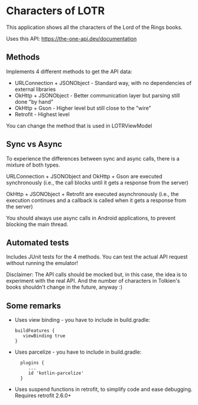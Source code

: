 # Characters of LOTR

This application shows all the characters of the Lord of the Rings books.

Uses this API: https://the-one-api.dev/documentation

## Methods

Implements 4 different methods to get the API data:

* URLConnection + JSONObject - Standard way, with no dependencies of external libraries
* OkHttp + JSONObject - Better communication layer but parsing still done "by hand"
* OkHttp + Gson - Higher level but still close to the "wire"
* Retrofit - Highest level

You can change the method that is used in LOTRViewModel

## Sync vs Async

To experience the differences between sync and async calls, there is a mixture of both types.

URLConnection + JSONObject and OkHttp + Gson are executed synchronously (i.e., the call 
blocks until it gets a response from the server)

OkHttp + JSONObject + Retrofit are executed asynchronously (i.e., the execution continues and 
a callback is called when it gets a response from the server)

You should always use async calls in Android applications, to prevent blocking the main thread.

## Automated tests

Includes JUnit tests for the 4 methods. You can test the actual API request without running the emulator!

Disclaimer: The API calls should be mocked but, in this case, the idea is to 
experiment with the real API. And the number of characters in Tolkien's books shouldn't 
change in the future, anyway :)

## Some remarks

* Uses view binding - you have to include in build.gradle:

      buildFeatures {
         viewBinding true
      }

* Uses parcelize - you have to include in build.gradle:

        plugins {
           ...
           id 'kotlin-parcelize'
        }

* Uses suspend functions in retrofit, to simplify code and ease debugging. Requires retrofit 2.6.0+